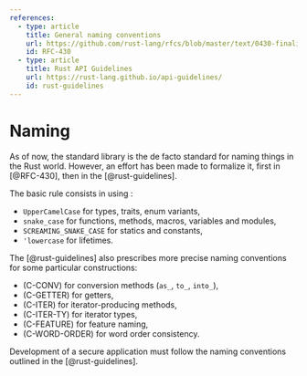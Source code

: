 ```yaml
---
references:
  - type: article
    title: General naming conventions
    url: https://github.com/rust-lang/rfcs/blob/master/text/0430-finalizing-naming-conventions.md
    id: RFC-430
  - type: article
    title: Rust API Guidelines
    url: https://rust-lang.github.io/api-guidelines/
    id: rust-guidelines
---
```


# Naming

As of now, the standard library is the de facto standard for naming things in
the Rust world. However, an effort has been made to formalize it, first in
[@RFC-430], then in the [@rust-guidelines].

The basic rule consists in using :

- `UpperCamelCase` for types, traits, enum variants,
- `snake_case` for functions, methods, macros, variables and modules,
- `SCREAMING_SNAKE_CASE` for statics and constants,
- `'lowercase` for lifetimes.

The [@rust-guidelines] also prescribes more precise naming conventions for
some particular constructions:

- (C-CONV) for conversion methods (`as_`, `to_`, `into_`),
- (C-GETTER) for getters,
- (C-ITER) for iterator-producing methods,
- (C-ITER-TY) for iterator types,
- (C-FEATURE) for feature naming,
- (C-WORD-ORDER) for word order consistency.

<div class="reco" id="LANG-NAMING" type="Rule" title="Respect naming conventions">

Development of a secure application must follow the naming conventions
outlined in the [@rust-guidelines].

</div>
